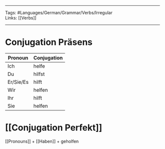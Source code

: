 ___
Tags: #Languages/German/Grammar/Verbs/Irregular  
Links: [[Verbs]]
___
# Conjugation Präsens
Pronoun|Conjugation
------------ | ------------
Ich | helfe
Du | hilfst
Er/Sie/Es | hilft
Wir | helfen
Ihr | hilft
Sie | helfen


# [[Conjugation Perfekt]]
[[Pronouns]] + [[Haben]] + geholfen
